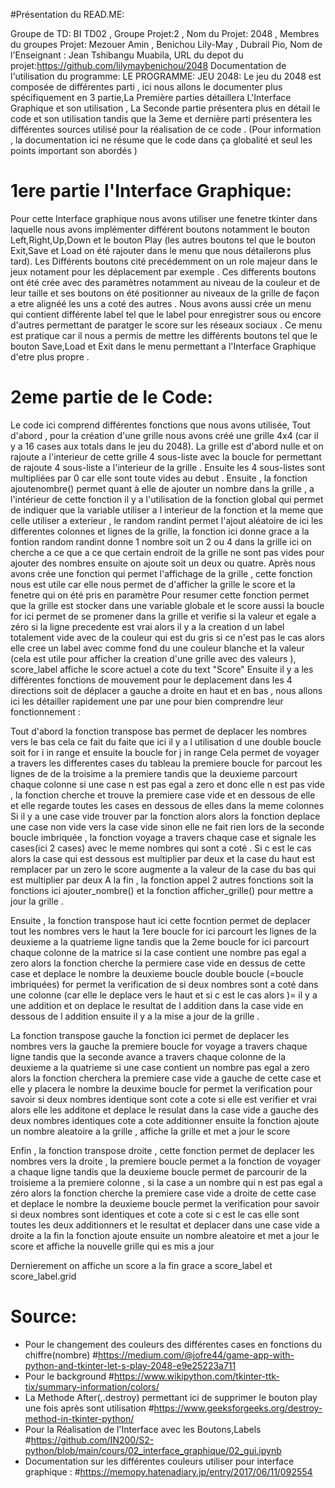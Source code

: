 #Présentation du READ.ME:



Groupe de TD: BI TD02 , Groupe Projet:2 , Nom du Projet: 2048 ,
Membres du groupes Projet: Mezouer Amin , Benichou Lily-May , Dubrail Pio,
Nom de l'Enseignant : Jean Tshibangu Muabila,
URL du depot du projet:https://github.com/lilymaybenichou/2048
Documentation de l'utilisation du programme: 
LE PROGRAMME:
JEU 2048:
Le jeu du 2048 est composée de différentes parti , ici nous allons le documenter plus spécifiquement en 3 partie,La Première parties détaillera L'Interface Graphique et son utilisation , La Seconde partie 
présentera plus en détail le code et son utilisation tandis que la 3eme et dernière parti présentera 
les différentes sources utilisé pour la réalisation de ce code .
(Pour information , la documentation ici ne résume que le code dans ça globalité et seul les points 
important son abordés )

# 1ere partie l'Interface Graphique:


Pour cette Interface graphique nous avons utiliser une fenetre tkinter dans laquelle nous avons implémenter différent boutons notamment le bouton Left,Right,Up,Down et le bouton Play (les autres boutons tel que le bouton Exit,Save et Load on été rajouter dans le menu que nous détailerons plus 
tard). Les Différents boutons cité precédemment on un role majeur dans le jeux notament pour les 
déplacement par exemple . Ces differents boutons ont été crée avec des paramètres notamment au niveau 
de la couleur et de leur taille et ses boutons on été positionner au niveaux de la grille de façon a 
etre alignéé les uns a coté des autres . Nous avons aussi crée un menu qui contient différente label tel que le label pour enregistrer sous  ou encore d'autres permettant de paratger le score sur les réseaux sociaux . Ce menu est pratique car il nous a permis de mettre les différents boutons tel que le bouton 
Save,Load et Exit dans le menu permettant a l'Interface Graphique d'etre plus propre .

# 2eme partie de le Code:

Le code ici comprend différentes fonctions que nous avons utilisée,
Tout d'abord , pour la création d'une grille nous avons créé une grille 4x4 (car il y a 16 cases aux totals dans le jeu du 2048). 
La grille est d'abord nulle et on rajoute a l'interieur de cette grille 4 sous-liste avec la boucle 
for permettant de rajoute 4 sous-liste a l'interieur de la grille . 
Ensuite les 4 sous-listes sont multipliées par 0 car elle sont toute vides au debut .
Ensuite , la fonction ajoutenombre() permet quant à elle de ajouter un nombre dans la grille ,
a l'intérieur de cette fonction il y a l'utilisation de la fonction global qui permet de indiquer que la variable utiliser a l interieur de la fonction et la meme que celle utiliser a exterieur , le random randint permet l'ajout aléatoire de ici les differentes colonnes et lignes de la grille, 
la fonction ici donne grace a la fontion random randint donne 1 nombre soit un 2 ou 4 dans la grille 
ici on cherche a ce que a ce que certain endroit de la grille ne sont pas vides pour ajouter des nombres
ensuite on ajoute soit un deux ou quatre.
Après nous avons crée une fonction qui permet l'affichage de la grille , cette fonction nous est utile car elle nous permet de  d'afficher la grille le score et la fenetre qui on été pris en paramètre
Pour resumer cette fonction permet que la grille est stocker dans une variable globale et le score aussi 
 la boucle for ici permet de se promener dans la grille et verifie si la valeur et egale a zéro 
 si la ligne precedente est vrai alors il y a la creation d un label  totalement vide avec de la couleur qui est du gris si ce n'est pas le cas alors elle cree un label avec comme fond du une couleur blanche 
 et la valeur (cela est utile pour afficher la creation d'une grille avec des valeurs ),
score_label affiche le score actuel a cote du text "Score"
Ensuite il y a les différentes fonctions de mouvement pour le deplacement dans les 4 directions soit de 
déplacer a gauche a droite en haut et en bas , nous allons ici les détailler rapidement une par une pour bien comprendre leur fonctionnement :

Tout d'abord la fonction transpose bas permet de deplacer les nombres vers le bas cela ce fait du faite que ici il y a l utilisation d une double boucle soit for i in range et ensuite la boucle for j in range
Cela permet de voyager a travers les differentes cases du tableau 
 la premiere boucle for parcout les lignes de de la troisime a la premiere tandis que la deuxieme parcourt chaque colonne
si une case n est pas egal a zero et donc elle n est pas vide , la fonction cherche et trouve la premiere
 case vide et en dessous de elle et elle regarde toutes les cases en dessous de elles dans la meme colonnes
Si il y a une case vide trouver par la fonction alors alors la fonction deplace une case non vide vers
la case vide sinon elle ne fait rien 
lors de la seconde boucle imbriquée , la fonction voyage a travers chaque case et signale les cases(ici 2 cases) avec le meme nombres qui sont a coté  .  Si c est le cas alors la case qui est dessous est multiplier par deux et la case du haut est remplacer par un zero  le score augmente a la valeur de la case du bas qui est multiplier par deux A la fin , la fonction appel 2 autres fonctions soit la fonctions ici ajouter_nombre() et la fonction afficher_grille() pour mettre a jour la grille .

Ensuite , la fonction transpose haut ici cette focntion permet de deplacer tout les nombres vers le haut 
la 1ere boucle for ici parcourt les lignes de la deuxieme a la quatrieme ligne tandis que la 2eme boucle for ici parcourt chaque colonne  de la matrice  si la case contient une nombre pas egal a zero alors la fonction cherche la permiere case vide en dessus de cette case et deplace le nombre 
 la deuxieme boucle double boucle (=boucle imbriquées) for permet la verification de si deux nombres 
 sont a coté dans une colonne (car elle le deplace vers le haut et si c est le cas alors )=
il y a une addition et on deplace le resultat de l addition dans la case vide en dessous de l addition  ensuite il y a la mise a jour de la grille .

La fonction transpose gauche la fonction ici permet de deplacer les nombres vers la gauche 
 la premiere boucle for voyage a travers chaque ligne tandis que la seconde avance a travers chaque colonne de la deuxieme a la quatrieme
 si une case contient un nombre pas egal a zero alors la fonction cherchera la premiere case vide 
 a gauche de cette case et elle y  placera le nombre 
la deuxime boucle for permet la verification pour savoir si deux nombres identique sont cote a cote  si elle est verifier et vrai alors elle les additone et deplace le resulat dans la case vide 
 a gauche des deux nombres identiques cote a cote additionner 
 ensuite la fonction ajoute un nombre aleatoire a la grille , affiche la grille et met 
 a jour le score 

Enfin , la fonction transpose droite , cette fonction permet de deplacer les nombres vers la droite ,
 la premiere boucle permet a la fonction de voyager a chaque ligne tandis que la  deuxieme boucle permet
 de parcourir de la troisieme a la premiere colonne , si la case a un nombre qui n est pas egal a zéro 
 alors la fonction cherche la premiere case vide a droite de cette case et deplace le nombre 
la deuxieme boucle permet la verification pour savoir si deux nombres sont identiques et cote 
 a cote si c est le cas elle sont toutes les deux additionners et le resultat et deplacer dans une 
 case vide a droite 
 a la fin la fonction ajoute ensuite un nombre aleatoire et met a jour le score et affiche la nouvelle
 grille qui es mis a jour

Dernierement on affiche un score a la fin grace a score_label et score_label.grid

# Source:
- Pour le changement des couleurs des différentes cases en fonctions du chiffre(nombre)
#https://medium.com/@jofre44/game-app-with-python-and-tkinter-let-s-play-2048-e9e25223a711
- Pour le background
#https://www.wikipython.com/tkinter-ttk-tix/summary-information/colors/
- La Methode After(,.destroy) permettant ici de supprimer le bouton play une fois après sont utilisation
#https://www.geeksforgeeks.org/destroy-method-in-tkinter-python/
- Pour la Réalisation de l'Interface avec les Boutons,Labels 
#https://github.com/IN200/S2-python/blob/main/cours/02_interface_graphique/02_gui.ipynb
- Documentation sur les différentes couleurs utiliser pour interface graphique :
#https://memopy.hatenadiary.jp/entry/2017/06/11/092554



 

